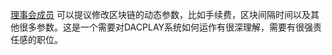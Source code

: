 [理事会成员](introduction/committee) 可以提议修改区块链的动态参数，比如手续费，区块间隔时间以及其他很多参数。这是一个需要对DACPLAY系统如何运作有很深理解，需要有很强责任感的职位。